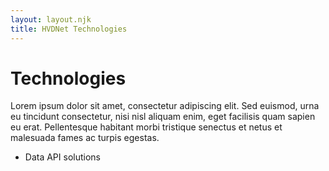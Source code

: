```yaml
---
layout: layout.njk
title: HVDNet Technologies
---
```


# Technologies

Lorem ipsum dolor sit amet, consectetur adipiscing elit. Sed euismod, urna eu tincidunt consectetur, nisi nisl aliquam enim, eget facilisis quam sapien eu erat. Pellentesque habitant morbi tristique senectus et netus et malesuada fames ac turpis egestas.

- Data API solutions
